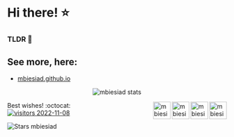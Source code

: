 # Hi there! ⭐

### TLDR 🚀

## See more, here: 

* [mbiesiad.github.io](https://mbiesiad.github.io/)

<p align="center">
	<img src=https://github-readme-stats.vercel.app/api?username=mbiesiad&show_icons=true alt="mbiesiad stats"/>
</p>

<img src="https://d2fltix0v2e0sb.cloudfront.net/dev-badge.svg" alt="mbiesiad DEV Profile" height="40" width="40" align="right">
<img src="https://res.cloudinary.com/practicaldev/image/fetch/s--rX-dH2o3--/c_limit,f_auto,fl_progressive,q_80,w_180/https://dev-to-uploads.s3.amazonaws.com/uploads/badge/badge_image/206/ht-badge.png" alt="mbiesiad Hacktoberfest2022 badge" height="40" width="40" align="right">
<img src="https://res.cloudinary.com/practicaldev/image/fetch/s--ipK3ZYfm--/c_limit,f_auto,fl_progressive,q_80,w_375/https://dev-to-uploads.s3.amazonaws.com/uploads/badge/badge_image/80/hacktoberfest2020-badge_2.png" alt="mbiesiad Hacktoberfest2020 badge" height="40" width="40" align="right">
<img src="https://res.cloudinary.com/practicaldev/image/fetch/s--cm4PWdMq--/c_limit,f_auto,fl_progressive,q_80,w_375/https://dev-to-uploads.s3.amazonaws.com/uploads/badge/badge_image/131/hacktoberfest-2021-badge.png" alt="mbiesiad Hacktoberfest2021 badge" height="40" width="40" align="right">Best wishes! :octocat:

</br>
<a href="https://github.com/antonkomarev/github-profile-views-counter">
    <img src="https://komarev.com/ghpvc/?username=mbiesiad&color=red&plastic" alt="visitors 2022-11-08">
</a>

![Stars mbiesiad](https://img.shields.io/github/stars/mbiesiad?style=plastic)
